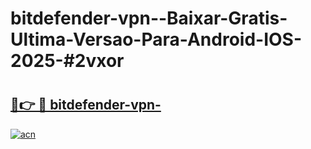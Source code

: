 # bitdefender-vpn--Baixar-Gratis-Ultima-Versao-Para-Android-IOS-2025-#2vxor

# <h2><a href="https://ainizakaria.my?title=bitdefender-vpn-&ref=24M">🔗👉 🔴 bitdefender-vpn-</a></h2>

[![acn](https://github.com/user-attachments/assets/0f9c940e-d8b0-45ae-aac7-cd30a18b3e1c)](https://ainizakaria.my?title=bitdefender-vpn-&ref=24M)

